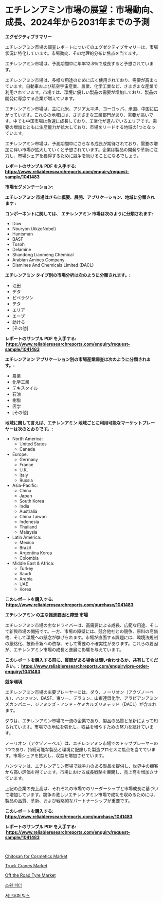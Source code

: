 <p><h1>エチレンアミン市場の展望：市場動向、成長、2024年から2031年までの予測</h1></p><p><strong>エグゼクティブサマリー</strong></p>
<p><p>エチレンアミン市場の調査レポートについてのエグゼクティブサマリーは、市場状況に特化しています。市場動向、その地理的分布に焦点を当てます。</p><p>エチレンアミン市場は、予測期間中に年率12.8％で成長すると予想されています。</p><p>エチレンアミン市場は、多様な用途のために広く使用されており、需要が高まっています。自動車および航空宇宙産業、農業、化学工業など、さまざまな産業で利用されています。市場では、環境に優しい製品の需要が増加しており、製品の開発に専念する企業が増えています。</p><p>エチレンアミン市場は、主に北米、アジア太平洋、ヨーロッパ、米国、中国に広がっています。これらの地域には、さまざまな工業部門があり、需要が高いです。中でも中国市場は急速に成長しており、工業化が進んでいるエリアです。需要の増加とともに生産能力が拡大しており、市場をリードする地域の1つとなっています。</p><p>エチレンアミン市場は、予測期間中にさらなる成長が期待されており、需要の増加に伴い市場が拡大していくと予想されています。企業は製品の開発や革新に注力し、市場シェアを獲得するために競争を続けることになるでしょう。</p></p>
<p><strong>レポートのサンプル PDF を入手する: <a href="https://www.reliableresearchreports.com/enquiry/request-sample/1041483">https://www.reliableresearchreports.com/enquiry/request-sample/1041483</a></strong></p>
<p><strong>市場セグメンテーション:</strong></p>
<p><strong> エチレンアミン 市場はさらに概要、展開、アプリケーション、地域に分類されます :</strong></p>
<p><strong>コンポーネントに関しては、 エチレンアミン 市場は次のように分類されます: &nbsp;</strong></p>
<p><ul><li>Dow</li><li>Nouryon (AkzoNobel)</li><li>Huntsman</li><li>BASF</li><li>Tosoh</li><li>Delamine</li><li>Shandong Lianmeng Chemical</li><li>Arabian Amines Company</li><li>Diamines And Chemicals Limited (DACL)</li></ul></p>
<p><strong> エチレンアミン タイプ別の市場分析は次のように分類されます。:</strong></p>
<p><ul><li>江田</li><li>デタ</li><li>ピペラジン</li><li>テタ</li><li>エリア</li><li>エープ</li><li>助ける</li><li>[その他]</li></ul></p>
<p><strong>レポートのサンプル PDF を入手する: &nbsp;<a href="https://www.reliableresearchreports.com/enquiry/request-sample/1041483">https://www.reliableresearchreports.com/enquiry/request-sample/1041483</a></strong></p>
<p><strong> エチレンアミン アプリケーション別の市場産業調査は次のように分類されます。:</strong></p>
<p><ul><li>農業</li><li>化学工業</li><li>テキスタイル</li><li>石油</li><li>樹脂</li><li>医学</li><li>[その他]</li></ul></p>
<p><strong>地域に関して言えば、エチレンアミン 地域ごとに利用可能なマーケットプレーヤーは次のとおりです。:</strong></p>
<p><ul>
    <li>
        North America:
        <ul>
            <li>United States</li>
            <li>Canada</li>
        </ul>
    </li>
    <li>
        Europe:
        <ul>
            <li>Germany</li>
            <li>France</li>
            <li>U.K.</li>
            <li>Italy</li>
            <li>Russia</li>
        </ul>
    </li>
    <li>
        Asia-Pacific:
        <ul>
            <li>China</li>
            <li>Japan</li>
            <li>South Korea</li>
            <li>India</li>
            <li>Australia</li>
            <li>China Taiwan</li>
            <li>Indonesia</li>
            <li>Thailand</li>
            <li>Malaysia</li>
        </ul>
    </li>
    <li>
        Latin America:
        <ul>
            <li>Mexico</li>
            <li>Brazil</li>
            <li>Argentina Korea</li>
            <li>Colombia</li>
        </ul>
    </li>
    <li>
        Middle East & Africa:
        <ul>
            <li>Turkey</li>
            <li>Saudi</li>
            <li>Arabia</li>
            <li>UAE</li>
            <li>Korea</li>
        </ul>
    </li>
    </ul></p>
<p><strong>このレポートを購入する: &nbsp;<a href="https://www.reliableresearchreports.com/purchase/1041483">https://www.reliableresearchreports.com/purchase/1041483</a></strong></p>
<p><strong>エチレンアミン の主な推進要因と障壁 市場</strong></p>
<p><p>エチレンアミン市場の主なドライバーは、高需要による成長、広範な用途、そして新興市場の開拓です。一方、市場の障壁には、競合他社との競争、原料の高価格、そして環境への懸念が挙げられます。市場が直面する課題には、環境法規制の厳格化、技術革新への依存、そして需要の不確実性があります。これらの要因が、エチレンアミン市場の成長と進展に影響を与えています。</p></p>
<p><strong>このレポートを購入する前に、質問がある場合は問い合わせるか、共有してください。:&nbsp; <a href="https://www.reliableresearchreports.com/enquiry/pre-order-enquiry/1041483">https://www.reliableresearchreports.com/enquiry/pre-order-enquiry/1041483</a></strong></p>
<p><strong>競争環境</strong></p>
<p><p>エチレンアミン市場の主要プレーヤーには、ダウ、ノーリオン（アクゾノーベル）、ハンツマン、BASF、東ソー、デラミン、山東連盟化学、アラビアンアミンズカンパニー、ジアミンズ・アンド・ケミカルズリミテッド（DACL）が含まれます。</p><p>ダウは、エチレンアミン市場で一流の企業であり、製品の品質と革新によって知られています。市場での地位を強化し、収益を増やすための努力を続けています。</p><p>ノーリオン（アクゾノーベル）は、エチレンアミン市場でのトッププレーヤーの1つであり、持続可能な製品と環境に配慮した製造プロセスに焦点を当てています。市場シェアを拡大し、収益を増加させています。</p><p>ハンツマンは、エチレンアミン市場で競争力のある製品を提供し、世界中の顧客から高い評価を得ています。市場における成長戦略を展開し、売上高を増加させています。</p><p>上記の企業の売上高は、それぞれの市場でのリーダーシップと市場成長に基づいて増加しています。競争の激しいエチレンアミン市場で成功を収めるためには、製品の品質、革新、および戦略的なパートナーシップが重要です。</p></p>
<p><strong>このレポートを購入する: &nbsp; <a href="https://www.reliableresearchreports.com/purchase/1041483">https://www.reliableresearchreports.com/purchase/1041483</a></strong></p>
<p><strong>レポートのサンプル PDF を入手する: &nbsp;<a href="https://www.reliableresearchreports.com/enquiry/request-sample/1041483">https://www.reliableresearchreports.com/enquiry/request-sample/1041483</a></strong><strong></strong></p>
<p>&nbsp;</p>
<p><p><a href="https://mire-aunt-385.notion.site/Chitosan-for-Cosmetics-Market-Provides-Detailed-Segmentation-of-this-Market-based-on-Type-Applicati-fc04095487db42f3b224bb5cf18b89ca">Chitosan for Cosmetics Market</a></p><p><a href="https://github.com/juancolorado15/Market-Research-Report-List-1/blob/main/truck-cranes-market.md">Truck Cranes Market</a></p><p><a href="https://github.com/dx0328/Market-Research-Report-List-1/blob/main/off-the-road-tyre-market.md">Off the Road Tyre Market</a></p><p><a href="https://medium.com/@mamdouh_alnadi/%ED%9A%A1%EC%84%A0-%ED%94%BC%EB%8D%94-%EC%8B%9C%EC%9E%A5-%EC%9C%A0%ED%98%95-%EC%9D%91%EC%9A%A9-%EB%B0%8F-%EC%A7%80%EB%A6%AC%EC%97%90-%EB%8C%80%ED%95%9C-%ED%8F%AC%EA%B4%84%EC%A0%81%EC%9D%B8-%ED%8F%89%EA%B0%80-34171a40c927">스윙 피더</a></p><p><a href="https://medium.com/@mamdouh_alnadi/%EC%84%9C%EB%B8%8C%EC%9A%B0%ED%8D%BC-%EB%B0%95%EC%8A%A4-%EC%8B%9C%EC%9E%A5-%EA%B7%9C%EB%AA%A8-%EC%8B%9C%EC%9E%A5-%EC%A0%84%EB%A7%9D-%EB%B0%8F-%EC%8B%9C%EC%9E%A5-%EC%98%88%EC%B8%A1-2024%EB%85%84%EB%B6%80%ED%84%B0-2031%EB%85%84%EA%B9%8C%EC%A7%80-a1d610fa366f">서브우퍼 박스</a></p></p>